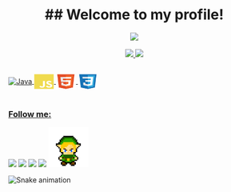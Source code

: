 <h1 align="center">
## Welcome to my profile!
</h1>

<p align="center">
 <img height="395em" src="https://github.com/ArturSod/ArturSod/blob/main/github.gif?raw=true"/>
 </p>
 
 <div>
  <p align="center">
   <a href="https://github.com/ArturSod">
   <img height="280em" src="https://github-readme-stats.vercel.app/api?username=ArturSod&show_icons=true&theme=transparent&include_all_commits=true&count_private=true"/>
   <img height="180em" src="https://github-readme-stats.vercel.app/api/top-langs/?username=ArturSod&layout=compact&langs_count=6&theme=transparent"/>
  </p>
 </div>
 
<div style="display: inline_block"><br>
  <img align="center" alt="Java" height="32" width="40" src="https://cdn.jsdelivr.net/gh/devicons/devicon/icons/java/java-original.svg" />
  <img align="center" alt="Js" height="30" width="40" src="https://raw.githubusercontent.com/devicons/devicon/master/icons/javascript/javascript-plain.svg">
  <img align="center" alt="HTML" height="30" width="40" src="https://raw.githubusercontent.com/devicons/devicon/master/icons/html5/html5-original.svg">
  <img align="center" alt="CSS" height="30" width="40" src="https://raw.githubusercontent.com/devicons/devicon/master/icons/css3/css3-original.svg">
  </div>
 
 <br>
  
  ### Follow me: 
<div> 
 <a href="https://www.instagram.com/u_r_a_r_t/?next=%2F" target="_blank"><img src="https://img.shields.io/badge/-Instagram-%23E4405F?style=for-the-badge&logo=instagram&logoColor=white" target="_blank"></a>
 <a href="https://discord.gg/PmJVW6EX" target="_blank"><img src="https://img.shields.io/badge/Discord-7289DA?style=for-the-badge&logo=discord&logoColor=white" target="_blank"></a> 
  <a href = "mailto:artursbastos@gmail.com"><img src="https://img.shields.io/badge/-Gmail-%23333?style=for-the-badge&logo=gmail&logoColor=white" target="_blank"></a>
  <a href="https://www.linkedin.com/in/artur-sodre-bastos-727622254/" target="_blank"><img src="https://img.shields.io/badge/-LinkedIn-%230077B5?style=for-the-badge&logo=linkedin&logoColor=white" target="_blank"></a> 
 <img height="80em" src="https://github.com/ArturSod/ArturSod/blob/main/Link8bits.gif?raw=true"/>
 
  ![Snake animation](https://github.com/ArturSod/ArturSod/blob/output/github-contribution-grid-snake.svg)

</div>
